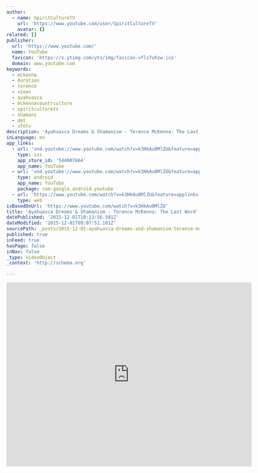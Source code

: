 ```yaml
---
author:
  - name: SpiritCultureTV
    url: 'https://www.youtube.com/user/SpiritCultureTV'
    avatar: {}
related: []
publisher:
  url: 'https://www.youtube.com/'
  name: YouTube
  favicon: 'https://s.ytimg.com/yts/img/favicon-vflz7uhzw.ico'
  domain: www.youtube.com
keywords:
  - mckenna
  - duration
  - terence
  - views
  - ayahuasca
  - mckennacountrculture
  - spiritculturetv
  - shamans
  - dmt
  - ufotv
description: 'Ayahuasca Dreams & Shamanism - Terence McKenna: The Last Word. This film is dedicated to the work and play of Terrence McKenna, on the fractal edge of time, 1946 - 2000. For more information on this topic we recommend the film #U670 Shamans of the Amazon - 3 DVD Special Edition now available on DVD at www.UFOTV.com.'
inLanguage: en
app_links:
  - url: 'vnd.youtube://www.youtube.com/watch?v=k3HkAu0MlZU&feature=applinks'
    type: ios
    app_store_id: '544007664'
    app_name: YouTube
  - url: 'vnd.youtube://www.youtube.com/watch?v=k3HkAu0MlZU&feature=applinks'
    type: android
    app_name: YouTube
    package: com.google.android.youtube
  - url: 'https://www.youtube.com/watch?v=k3HkAu0MlZU&feature=applinks'
    type: web
isBasedOnUrl: 'https://www.youtube.com/watch?v=k3HkAu0MlZU'
title: 'Ayahuasca Dreams & Shamanism - Terence McKenna: The Last Word'
datePublished: '2015-12-01T10:13:56.581Z'
dateModified: '2015-12-01T09:07:51.101Z'
sourcePath: _posts/2015-12-01-ayahuasca-dreams-and-shamanism-terence-mckenna-the-last-wor.md
published: true
inFeed: true
hasPage: false
inNav: false
_type: VideoObject
_context: 'http://schema.org'

---
```

<iframe src="https://cdn.embedly.com/widgets/media.html?src=https%3A%2F%2Fwww.youtube.com%2Fembed%2Fk3HkAu0MlZU%3Ffeature%3Doembed&amp;url=https%3A%2F%2Fwww.youtube.com%2Fwatch%3Fv%3Dk3HkAu0MlZU&amp;image=https%3A%2F%2Fi.ytimg.com%2Fvi%2Fk3HkAu0MlZU%2Fhqdefault.jpg&amp;key=b7d04c9b404c499eba89ee7072e1c4f7&amp;type=text%2Fhtml&amp;schema=youtube" width="640" height="480" scrolling="no" frameborder="0" allowfullscreen="allowfullscreen" style=""></iframe>